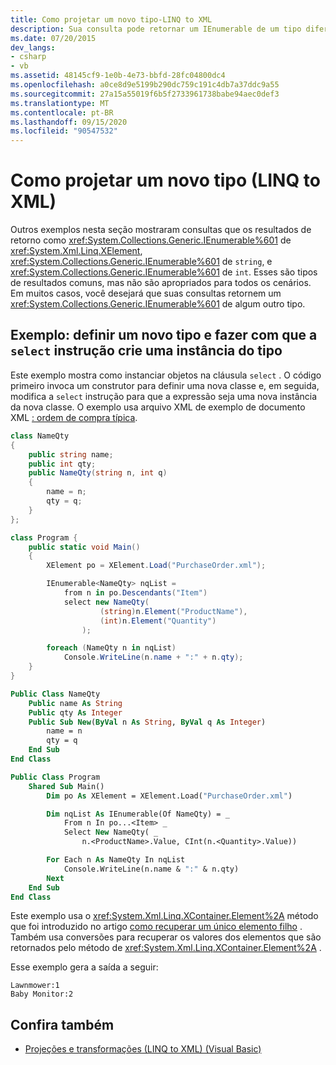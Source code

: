 ```yaml
---
title: Como projetar um novo tipo-LINQ to XML
description: Sua consulta pode retornar um IEnumerable de um tipo diferente daqueles comuns. Este artigo mostra como em um exemplo.
ms.date: 07/20/2015
dev_langs:
- csharp
- vb
ms.assetid: 48145cf9-1e0b-4e73-bbfd-28fc04800dc4
ms.openlocfilehash: a0ce8d9e5199b290dc759c191c4db7a37ddc9a55
ms.sourcegitcommit: 27a15a55019f6b5f2733961738babe94aec0def3
ms.translationtype: MT
ms.contentlocale: pt-BR
ms.lasthandoff: 09/15/2020
ms.locfileid: "90547532"
---
```

# <a name="how-to-project-a-new-type-linq-to-xml"></a>Como projetar um novo tipo (LINQ to XML)

Outros exemplos nesta seção mostraram consultas que os resultados de retorno como <xref:System.Collections.Generic.IEnumerable%601> de <xref:System.Xml.Linq.XElement>, <xref:System.Collections.Generic.IEnumerable%601> de `string`, e <xref:System.Collections.Generic.IEnumerable%601> de `int`. Esses são tipos de resultados comuns, mas não são apropriados para todos os cenários. Em muitos casos, você desejará que suas consultas retornem um <xref:System.Collections.Generic.IEnumerable%601> de algum outro tipo.

## <a name="example-define-a-new-type-and-have-the-select-statement-create-an-instance-of-the-type"></a>Exemplo: definir um novo tipo e fazer com que a `select` instrução crie uma instância do tipo

Este exemplo mostra como instanciar objetos na cláusula `select` . O código primeiro invoca um construtor para definir uma nova classe e, em seguida, modifica a `select` instrução para que a expressão seja uma nova instância da nova classe. O exemplo usa arquivo XML de exemplo de documento XML [: ordem de compra típica](sample-xml-file-typical-purchase-order.md).

```csharp
class NameQty
{
    public string name;
    public int qty;
    public NameQty(string n, int q)
    {
        name = n;
        qty = q;
    }
};

class Program {
    public static void Main()
    {
        XElement po = XElement.Load("PurchaseOrder.xml");

        IEnumerable<NameQty> nqList =
            from n in po.Descendants("Item")
            select new NameQty(
                    (string)n.Element("ProductName"),
                    (int)n.Element("Quantity")
                );

        foreach (NameQty n in nqList)
            Console.WriteLine(n.name + ":" + n.qty);
    }
}
```

```vb
Public Class NameQty
    Public name As String
    Public qty As Integer
    Public Sub New(ByVal n As String, ByVal q As Integer)
        name = n
        qty = q
    End Sub
End Class

Public Class Program
    Shared Sub Main()
        Dim po As XElement = XElement.Load("PurchaseOrder.xml")

        Dim nqList As IEnumerable(Of NameQty) = _
            From n In po...<Item> _
            Select New NameQty( _
                n.<ProductName>.Value, CInt(n.<Quantity>.Value))

        For Each n As NameQty In nqList
            Console.WriteLine(n.name & ":" & n.qty)
        Next
    End Sub
End Class
```

Este exemplo usa o <xref:System.Xml.Linq.XContainer.Element%2A> método que foi introduzido no artigo [como recuperar um único elemento filho](retrieve-single-child-element.md) . Também usa conversões para recuperar os valores dos elementos que são retornados pelo método de <xref:System.Xml.Linq.XContainer.Element%2A> .

Esse exemplo gera a saída a seguir:

```output
Lawnmower:1
Baby Monitor:2
```

## <a name="see-also"></a>Confira também

- [Projeções e transformações (LINQ to XML) (Visual Basic)](./work-dictionaries-linq-xml.md)
